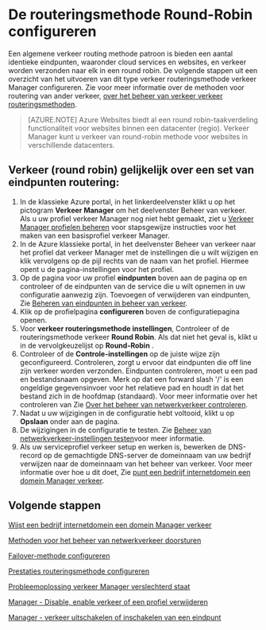 <properties
   pageTitle="Verkeer Manager configureren round robin verkeer routeringsmethode | Microsoft Azure"
   description="Dit artikel helpt u taakverdeling van round robin voor het beheer van verkeer eindpunten configureren."
   services="traffic-manager"
   documentationCenter=""
   authors="sdwheeler"
   manager="carmonm"
   editor="tysonn" />
<tags
   ms.service="traffic-manager"
   ms.devlang="na"
   ms.topic="article"
   ms.tgt_pltfrm="na"
   ms.workload="infrastructure-services"
   ms.date="10/18/2016"
   ms.author="sewhee" />
<!-- repub for nofollow -->

# <a name="configure-round-robin-routing-method"></a>De routeringsmethode Round-Robin configureren

Een algemene verkeer routing methode patroon is bieden een aantal identieke eindpunten, waaronder cloud services en websites, en verkeer worden verzonden naar elk in een round robin. De volgende stappen uit een overzicht van het uitvoeren van dit type verkeer routeringsmethode verkeer Manager configureren. Zie voor meer informatie over de methoden voor routering van ander verkeer, [over het beheer van verkeer verkeer routeringsmethoden](traffic-manager-routing-methods.md).

>[AZURE.NOTE] Azure Websites biedt al een round robin-taakverdeling functionaliteit voor websites binnen een datacenter (regio). Verkeer Manager kunt u verkeer van round-robin methode voor websites in verschillende datacenters.

## <a name="routing-traffic-equally-round-robin-across-a-set-of-endpoints"></a>Verkeer (round robin) gelijkelijk over een set van eindpunten routering:

1. In de klassieke Azure portal, in het linkerdeelvenster klikt u op het pictogram **Verkeer Manager** om het deelvenster Beheer van verkeer. Als u uw profiel verkeer Manager nog niet hebt gemaakt, ziet u [Verkeer Manager profielen beheren](traffic-manager-manage-profiles.md) voor stapsgewijze instructies voor het maken van een basisprofiel verkeer Manager.
2. In de Azure klassieke portal, in het deelvenster Beheer van verkeer naar het profiel dat verkeer Manager met de instellingen die u wilt wijzigen en klik vervolgens op de pijl rechts van de naam van het profiel. Hiermee opent u de pagina-instellingen voor het profiel.
3. Op de pagina voor uw profiel **eindpunten** boven aan de pagina op en controleer of de eindpunten van de service die u wilt opnemen in uw configuratie aanwezig zijn. Toevoegen of verwijderen van eindpunten, Zie [Beheren van eindpunten in beheer van verkeer](traffic-manager-endpoints.md).
4. Klik op de profielpagina **configureren** boven de configuratiepagina openen.
5. Voor **verkeer routeringsmethode instellingen**, Controleer of de routeringsmethode verkeer **Round Robin**. Als dat niet het geval is, klikt u in de vervolgkeuzelijst op **Round-Robin** .
6. Controleer of de **Controle-instellingen** op de juiste wijze zijn geconfigureerd. Controleren, zorgt u ervoor dat eindpunten die off line zijn verkeer worden verzonden. Eindpunten controleren, moet u een pad en bestandsnaam opgeven. Merk op dat een forward slash '/' is een ongeldige gegevensinvoer voor het relatieve pad en houdt in dat het bestand zich in de hoofdmap (standaard). Voor meer informatie over het controleren van Zie [Over het beheer van netwerkverkeer controleren](traffic-manager-monitoring.md).
7. Nadat u uw wijzigingen in de configuratie hebt voltooid, klikt u op **Opslaan** onder aan de pagina.
8. De wijzigingen in de configuratie te testen. Zie [Beheer van netwerkverkeer-instellingen testen](traffic-manager-testing-settings.md)voor meer informatie.
9. Als uw serviceprofiel verkeer setup en werken is, bewerken de DNS-record op de gemachtigde DNS-server de domeinnaam van uw bedrijf verwijzen naar de domeinnaam van het beheer van verkeer. Voor meer informatie over hoe u dit doet, Zie [punt een bedrijf internetdomein een domein Manager verkeer](traffic-manager-point-internet-domain.md).

## <a name="next-steps"></a>Volgende stappen


[Wijst een bedrijf internetdomein een domein Manager verkeer](traffic-manager-point-internet-domain.md)

[Methoden voor het beheer van netwerkverkeer doorsturen](traffic-manager-routing-methods.md)

[Failover-methode configureren](traffic-manager-configure-failover-routing-method.md)

[Prestaties routeringsmethode configureren](traffic-manager-configure-performance-routing-method.md)

[Probleemoplossing verkeer Manager verslechterd staat](traffic-manager-troubleshooting-degraded.md)

[Manager - Disable, enable verkeer of een profiel verwijderen](disable-enable-or-delete-a-profile.md)

[Manager - verkeer uitschakelen of inschakelen van een eindpunt](disable-or-enable-an-endpoint.md)

